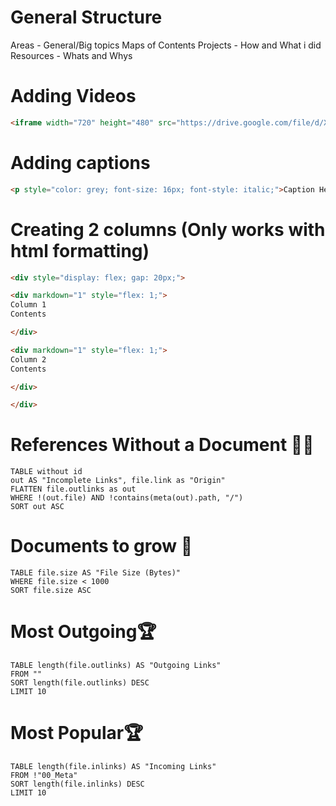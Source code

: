 # General Structure
Areas - General/Big topics Maps of Contents
Projects - How and What i did
Resources - Whats and Whys


# Adding Videos
```html
<iframe width="720" height="480" src="https://drive.google.com/file/d/XXXXXXXXX/preview" frameborder="0" allowfullscreen></iframe>
```

# Adding captions
```html
<p style="color: grey; font-size: 16px; font-style: italic;">Caption Here.</p>
```

# Creating 2 columns (Only works with html formatting)
```html
<div style="display: flex; gap: 20px;">

<div markdown="1" style="flex: 1;">
Column 1
Contents

</div>

<div markdown="1" style="flex: 1;">
Column 2
Contents

</div>

</div>
```



# References Without a Document ⛓️‍💥
```dataview
TABLE without id 
out AS "Incomplete Links", file.link as "Origin"
FLATTEN file.outlinks as out
WHERE !(out.file) AND !contains(meta(out).path, "/")
SORT out ASC
```

# Documents to grow 🌳

```dataview
TABLE file.size AS "File Size (Bytes)"
WHERE file.size < 1000
SORT file.size ASC
```

# Most Outgoing🏆
```dataview
TABLE length(file.outlinks) AS "Outgoing Links"
FROM ""
SORT length(file.outlinks) DESC
LIMIT 10
```

# Most Popular🏆
```dataview
TABLE length(file.inlinks) AS "Incoming Links"
FROM !"00_Meta" 
SORT length(file.inlinks) DESC
LIMIT 10
```


